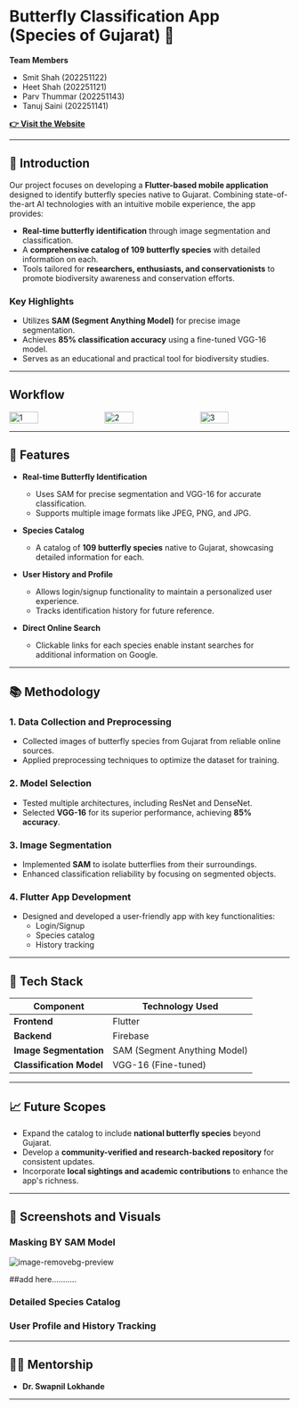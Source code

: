 
# Butterfly Classification App (Species of Gujarat) 🦋

**Team Members**  
- Smit Shah (202251122)  
- Heet Shah (202251121)  
- Parv Thummar (202251143)  
- Tanuj Saini (202251141)  

**[👉 Visit the Website](https://huggingface.co/spaces/sssdfcfdsf/deploy)**  

---

## 📖 Introduction  
Our project focuses on developing a **Flutter-based mobile application** designed to identify butterfly species native to Gujarat. Combining state-of-the-art AI technologies with an intuitive mobile experience, the app provides:  
- **Real-time butterfly identification** through image segmentation and classification.  
- A **comprehensive catalog of 109 butterfly species** with detailed information on each.  
- Tools tailored for **researchers, enthusiasts, and conservationists** to promote biodiversity awareness and conservation efforts.

### Key Highlights  
- Utilizes **SAM (Segment Anything Model)** for precise image segmentation.  
- Achieves **85% classification accuracy** using a fine-tuned VGG-16 model.  
- Serves as an educational and practical tool for biodiversity studies.  

---
## Workflow
<div style="display: flex; justify-content: space-between;">
<img src="https://github.com/user-attachments/assets/9f944c2e-e789-4d87-9907-e6478c718f09" alt="1" style="width: 32%;">
<img src="https://github.com/user-attachments/assets/338d7885-1e32-4b7e-b290-b7e86a2aed25" alt="2" style="width: 32%;">
<img src="https://github.com/user-attachments/assets/14ca9879-b4ee-4b9e-b802-36c971dcff16" alt="3" style="width: 32%;">
</div>

---

## 🌟 Features  

- **Real-time Butterfly Identification**  
  - Uses SAM for precise segmentation and VGG-16 for accurate classification.  
  - Supports multiple image formats like JPEG, PNG, and JPG.  

- **Species Catalog**  
  - A catalog of **109 butterfly species** native to Gujarat, showcasing detailed information for each.  

- **User History and Profile**  
  - Allows login/signup functionality to maintain a personalized user experience.  
  - Tracks identification history for future reference.  

- **Direct Online Search**  
  - Clickable links for each species enable instant searches for additional information on Google.  

---

## 📚 Methodology  

### 1. **Data Collection and Preprocessing**  
   - Collected images of butterfly species from Gujarat from reliable online sources.  
   - Applied preprocessing techniques to optimize the dataset for training.  

### 2. **Model Selection**  
   - Tested multiple architectures, including ResNet and DenseNet.  
   - Selected **VGG-16** for its superior performance, achieving **85% accuracy**.  

### 3. **Image Segmentation**  
   - Implemented **SAM** to isolate butterflies from their surroundings.  
   - Enhanced classification reliability by focusing on segmented objects.  

### 4. **Flutter App Development**  
   - Designed and developed a user-friendly app with key functionalities:  
     - Login/Signup  
     - Species catalog  
     - History tracking  

---

## 🔧 Tech Stack  

| **Component**           | **Technology Used**        |  
|--------------------------|----------------------------|  
| **Frontend**            | Flutter                   |  
| **Backend**             | Firebase                  |  
| **Image Segmentation**  | SAM (Segment Anything Model) |  
| **Classification Model**| VGG-16 (Fine-tuned)       |  

---

## 📈 Future Scopes  

- Expand the catalog to include **national butterfly species** beyond Gujarat.  
- Develop a **community-verified and research-backed repository** for consistent updates.  
- Incorporate **local sightings and academic contributions** to enhance the app's richness.  

---

## 📸 Screenshots and Visuals  

### Masking BY SAM Model
![image-removebg-preview](https://github.com/user-attachments/assets/efbc3311-3a8f-414f-8f3b-6395a8ad8b3e)

##add here...........
### Detailed Species Catalog  

### User Profile and History Tracking  

---

## 👩‍🏫 Mentorship  
- **Dr. Swapnil Lokhande**  

---  
